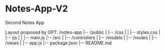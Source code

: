 # Notes-App-V2
Second Notes App

Layout proposed by GPT:
/notes-app
|-- /public
|   |-- /css
|   |   |-- styles.css
|   |-- /js
|   |   |-- main.js
|-- /src
|   |-- /controllers
|   |-- /models
|   |-- /routes
|   |-- /views
|   |-- app.js
|-- package.json
|-- README.md
